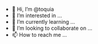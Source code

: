 - 👋 Hi, I’m @toquia
- 👀 I’m interested in ...
- 🌱 I’m currently learning ...
- 💞️ I’m looking to collaborate on ...
- 📫 How to reach me ...

<!---
toquia/toquia is a ✨ special ✨ repository because its `README.md` (this file) appears on your GitHub profile.
You can click the Preview link to take a look at your changes.
--->
